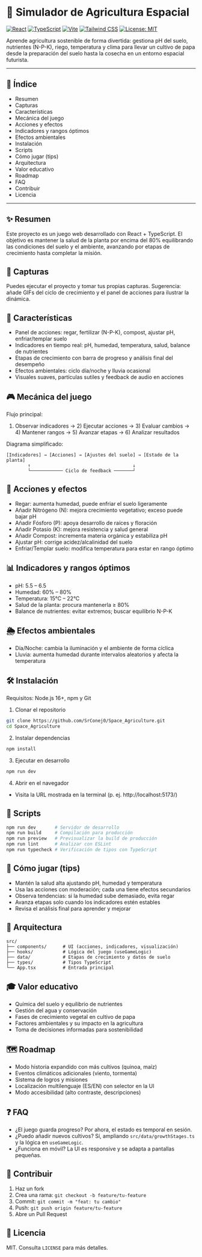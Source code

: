 # 🌌 Simulador de Agricultura Espacial

[![React](https://img.shields.io/badge/React-18-61DAFB?logo=react&logoColor=white)](https://react.dev/) [![TypeScript](https://img.shields.io/badge/TypeScript-5-3178C6?logo=typescript&logoColor=white)](https://www.typescriptlang.org/) [![Vite](https://img.shields.io/badge/Vite-5-646CFF?logo=vite&logoColor=white)](https://vitejs.dev/) [![Tailwind CSS](https://img.shields.io/badge/TailwindCSS-3-06B6D4?logo=tailwindcss&logoColor=white)](https://tailwindcss.com/) [![License: MIT](https://img.shields.io/badge/License-MIT-yellow.svg)](LICENSE)

Aprende agricultura sostenible de forma divertida: gestiona pH del suelo, nutrientes (N-P-K), riego, temperatura y clima para llevar un cultivo de papa desde la preparación del suelo hasta la cosecha en un entorno espacial futurista.

---

## 🧭 Índice
- Resumen
- Capturas
- Características
- Mecánica del juego
- Acciones y efectos
- Indicadores y rangos óptimos
- Efectos ambientales
- Instalación
- Scripts
- Cómo jugar (tips)
- Arquitectura
- Valor educativo
- Roadmap
- FAQ
- Contribuir
- Licencia

---

## ✨ Resumen
Este proyecto es un juego web desarrollado con React + TypeScript. El objetivo es mantener la salud de la planta por encima del 80% equilibrando las condiciones del suelo y el ambiente, avanzando por etapas de crecimiento hasta completar la misión.

## 📸 Capturas
Puedes ejecutar el proyecto y tomar tus propias capturas. Sugerencia: añade GIFs del ciclo de crecimiento y el panel de acciones para ilustrar la dinámica.

## 🚀 Características
- Panel de acciones: regar, fertilizar (N-P-K), compost, ajustar pH, enfriar/templar suelo
- Indicadores en tiempo real: pH, humedad, temperatura, salud, balance de nutrientes
- Etapas de crecimiento con barra de progreso y análisis final del desempeño
- Efectos ambientales: ciclo día/noche y lluvia ocasional
- Visuales suaves, partículas sutiles y feedback de audio en acciones

## 🎮 Mecánica del juego
Flujo principal:
1) Observar indicadores → 2) Ejecutar acciones → 3) Evaluar cambios → 4) Mantener rangos → 5) Avanzar etapas → 6) Analizar resultados

Diagrama simplificado:
```
[Indicadores] → [Acciones] → [Ajustes del suelo] → [Estado de la planta]
        ↑                                      ↓
        └──────────── Ciclo de feedback ───────┘
```

## 🧪 Acciones y efectos
- Regar: aumenta humedad, puede enfriar el suelo ligeramente
- Añadir Nitrógeno (N): mejora crecimiento vegetativo; exceso puede bajar pH
- Añadir Fósforo (P): apoya desarrollo de raíces y floración
- Añadir Potasio (K): mejora resistencia y salud general
- Añadir Compost: incrementa materia orgánica y estabiliza pH
- Ajustar pH: corrige acidez/alcalinidad del suelo
- Enfriar/Templar suelo: modifica temperatura para estar en rango óptimo

## 📊 Indicadores y rangos óptimos
- pH: 5.5 – 6.5
- Humedad: 60% – 80%
- Temperatura: 15°C – 22°C
- Salud de la planta: procura mantenerla ≥ 80%
- Balance de nutrientes: evitar extremos; buscar equilibrio N-P-K

## 🌦️ Efectos ambientales
- Día/Noche: cambia la iluminación y el ambiente de forma cíclica
- Lluvia: aumenta humedad durante intervalos aleatorios y afecta la temperatura

## 🛠️ Instalación
Requisitos: Node.js 16+, npm y Git

1. Clonar el repositorio
```bash
git clone https://github.com/SrConej0/Space_Agriculture.git
cd Space_Agriculture
```
2. Instalar dependencias
```bash
npm install
```
3. Ejecutar en desarrollo
```bash
npm run dev
```
4. Abrir en el navegador
- Visita la URL mostrada en la terminal (p. ej. http://localhost:5173/)

## 📜 Scripts
```bash
npm run dev       # Servidor de desarrollo
npm run build     # Compilación para producción
npm run preview   # Previsualizar la build de producción
npm run lint      # Analizar con ESLint
npm run typecheck # Verificación de tipos con TypeScript
```

## 🧠 Cómo jugar (tips)
- Mantén la salud alta ajustando pH, humedad y temperatura
- Usa las acciones con moderación; cada una tiene efectos secundarios
- Observa tendencias: si la humedad sube demasiado, evita regar
- Avanza etapas solo cuando los indicadores estén estables
- Revisa el análisis final para aprender y mejorar

## 🧩 Arquitectura
```
src/
├── components/      # UI (acciones, indicadores, visualización)
├── hooks/           # Lógica del juego (useGameLogic)
├── data/            # Etapas de crecimiento y datos de suelo
├── types/           # Tipos TypeScript
└── App.tsx          # Entrada principal
```

## 🎓 Valor educativo
- Química del suelo y equilibrio de nutrientes
- Gestión del agua y conservación
- Fases de crecimiento vegetal en cultivo de papa
- Factores ambientales y su impacto en la agricultura
- Toma de decisiones informadas para sostenibilidad

## 🗺️ Roadmap
- Modo historia expandido con más cultivos (quinoa, maíz)
- Eventos climáticos adicionales (viento, tormenta)
- Sistema de logros y misiones
- Localización multilenguaje (ES/EN) con selector en la UI
- Modo accesibilidad (alto contraste, descripciones)

## ❓ FAQ
- ¿El juego guarda progreso? Por ahora, el estado es temporal en sesión.
- ¿Puedo añadir nuevos cultivos? Sí, ampliando `src/data/growthStages.ts` y la lógica en `useGameLogic`.
- ¿Funciona en móvil? La UI es responsive y se adapta a pantallas pequeñas.

## 🤝 Contribuir
1. Haz un fork
2. Crea una rama: `git checkout -b feature/tu-feature`
3. Commit: `git commit -m "feat: tu cambio"`
4. Push: `git push origin feature/tu-feature`
5. Abre un Pull Request

## 📄 Licencia
MIT. Consulta `LICENSE` para más detalles.
